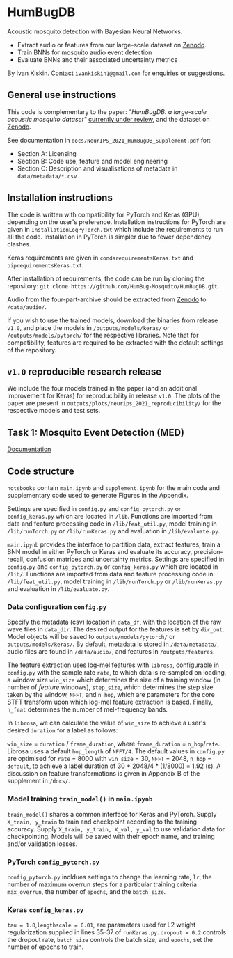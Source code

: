 # HumBugDB
Acoustic mosquito detection with Bayesian Neural Networks.

* Extract audio or features from our large-scale dataset on [Zenodo](https://zenodo.org/record/4904800).
* Train BNNs for mosquito audio event detection
* Evaluate BNNs and their associated uncertainty metrics

By Ivan Kiskin. Contact `ivankiskin1@gmail.com` for enquiries or suggestions.

## General use instructions
This code is complementary to the paper: *"HumBugDB: a large-scale acoustic mosquito dataset"* [currently under review](https://neurips.cc/Conferences/2021/CallForDatasetsBenchmarks#:~:text=NeurIPS%202021%20Datasets%20and%20Benchmarks,how%20to%20improve%20dataset%20development.), and the dataset on [Zenodo](https://zenodo.org/record/4904800).

See documentation in `docs/NeurIPS_2021_HumBugDB_Supplement.pdf` for:
* Section A: Licensing
* Section B: Code use, feature and model engineering
* Section C: Description and visualisations of metadata in `data/metadata/*.csv` 

## Installation instructions
The code is written with compatibility for PyTorch and Keras (GPU), depending on the user's preference. Installation instructions for PyTorch are given in `InstallationLogPyTorch.txt` which include the requirements to run all the code. Installation in PyTorch is simpler due to fewer dependency clashes. 

Keras requirements are given in `condarequirementsKeras.txt` and `piprequirementsKeras.txt`. 

After installation of requirements, the code can be run by cloning the repository:
`git clone https://github.com/HumBug-Mosquito/HumBugDB.git`.

Audio from the four-part-archive should be extracted from [Zenodo](https://zenodo.org/record/4904800) to `/data/audio/`.

If you wish to use the trained models, download the binaries from release `v1.0`, and place the models in `/outputs/models/keras/` or `/outputs/models/pytorch/` for the respective libraries. Note that for compatibility, features are required to be extracted with the default settings of the repository.

## `v1.0` reproducible research release
We include the four models trained in the paper (and an additional improvement for Keras) for reproducibility in release `v1.0`. The plots of the paper are present in `outputs/plots/neurips_2021_reproducibility/` for the respective models and test sets. 

## Task 1: Mosquito Event Detection (MED)
[Documentation](https://github.com/HumBug-Mosquito/HumBugDB/blob/devel/docs/mosquito_event_detection.md)

## Code structure
`notebooks` contain `main.ipynb` and `supplement.ipynb` for the main code and supplementary code used to generate Figures in the Appendix.

Settings are specified in `config.py` and `config_pytorch.py` or `config_keras.py` which are located in `/lib`. Functions are imported from data and feature processing code in `/lib/feat_util.py`, model training in `/lib/runTorch.py` or `/lib/runKeras.py` and evaluation in `/lib/evaluate.py`.

`main.ipynb` provides the interface to partition data, extract features, train a BNN model in either PyTorch or Keras and evaluate its accuracy, precision-recall, confusion matrices and uncertainty metrics. Settings are specified in `config.py` and `config_pytorch.py` or `config_keras.py` which are located in `/lib/`. Functions are imported from data and feature processing code in `/lib/feat_util.py`, model training in `/lib/runTorch.py` or `/lib/runKeras.py` and evaluation in `/lib/evaluate.py`.

### Data configuration `config.py`
Specify the metadata (csv) location in `data_df`, with the location of the raw wave files in `data_dir`. The desired output for the features is set by `dir_out`. Model objects will be saved to `outputs/models/pytorch/` or `outputs/models/keras/`. By default, metadata is stored in `/data/metadata/`, audio files are found in `/data/audio/`, and features in `/outputs/features`.

The feature extraction uses log-mel features with `librosa`, configurable in `config.py` with the sample rate `rate`, to which data is re-sampled on loading, a window size `win_size` which determines the size of a training window (in number of _feature_ windows), `step_size`, which determines the step size taken by the window, `NFFT`, and `n_hop`, which are parameters for the core STFT transform upon which log-mel feature extraction is based. Finally, `n_feat` determines the number of mel-frequency bands.

In `librosa`, we can calculate the value of `win_size` to achieve a user's desired `duration` for a label as follows:

`win_size` = `duration` / `frame_duration`, where `frame_duration` = `n_hop`/`rate`. Librosa uses a default `hop_length` of `NFFT/4`.
The default values in `config.py` are optimised for `rate` = 8000 with  `win_size` = 30, `NFFT` = 2048, `n_hop` = `default`,  to achieve a label duration of 30 * 2048/4 * (1/8000) = 1.92 (s). A discussion on feature transformations is given in Appendix B of the supplement in `/docs/`.

### Model training `train_model()` in `main.ipynb`
`train_model()` shares a common interface for Keras and PyTorch. Supply `X_train, y_train` to train and checkpoint according to the training accuracy. Supply `X_train, y_train, X_val, y_val` to use validation data for checkpointing. Models will be saved with their epoch name, and training and/or validation losses.

### PyTorch `config_pytorch.py`
`config_pytorch.py` incldues settings to change the learning rate, `lr`, the number of maximum overrun steps for a particular training criteria `max_overrun`, the number of `epochs`, and the `batch_size`.

### Keras `config_keras.py`
`tau = 1.0`,`lengthscale = 0.01`, are parameters used for L2 weight regularization supplied in lines 35-37 of `runKeras.py`. `dropout = 0.2` controls the dropout rate, `batch_size` controls the batch size, and `epochs`, set the number of epochs to train. 
